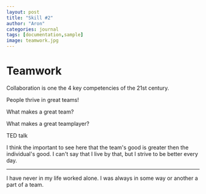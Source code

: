 ```yaml
---
layout: post
title: "Skill #2"
author: "Aron"
categories: journal
tags: [documentation,sample]
image: teamwork.jpg
---
```


# Teamwork

Collaboration is one the 4 key competencies of the 21st century.

People thrive in great teams!

What makes a great team?

What makes a great teamplayer?

TED talk

I think the important to see here that the team's good is greater then the individual's good. I can't say that I live by that, but I strive to be better every day.

---

I have never in my life worked alone. I was always in some way or another a part of a team. 
